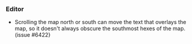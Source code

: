  ### Editor
   * Scrolling the map north or south can move the text that overlays the map, so it doesn't always obscure the southmost hexes of the map. (issue #6422}
